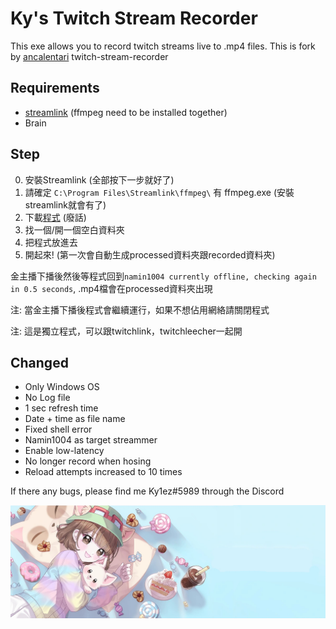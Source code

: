 # Ky's Twitch Stream Recorder
This exe allows you to record twitch streams live to .mp4 files.
This is fork by [ancalentari](https://github.com/ancalentari/twitch-stream-recorder) twitch-stream-recorder
## Requirements
- [streamlink](https://streamlink.github.io/) (ffmpeg need to be installed together)
- Brain

## Step
0) 安裝Streamlink (全部按下一步就好了)
1) 請確定 `C:\Program Files\Streamlink\ffmpeg\` 有 ffmpeg.exe (安裝streamlink就會有了)
2) 下載[程式](https://github.com/Kylezhk/twitch-stream-recorder/releases/download/V101/ky1-twitch-recorder.exe) (廢話)
3) 找一個/開一個空白資料夾
4) 把程式放進去
5) 開起來! (第一次會自動生成processed資料夾跟recorded資料夾)

金主播下播後然後等程式回到`namin1004 currently offline, checking again in 0.5 seconds`, .mp4檔會在processed資料夾出現

注: 當金主播下播後程式會繼續運行，如果不想佔用網絡請關閉程式

注: 這是獨立程式，可以跟twitchlink，twitchleecher一起開

## Changed
- Only Windows OS
- No Log file
- 1 sec refresh time 
- Date + time as file name
- Fixed shell error
- Namin1004 as target streammer
- Enable low-latency
- No longer record when hosing
- Reload attempts increased to 10 times

If there any bugs, please find me Ky1ez#5989 through the Discord 

[![namin banner](banner.jpg)](https://marpple.shop/en/namin?page=0)
